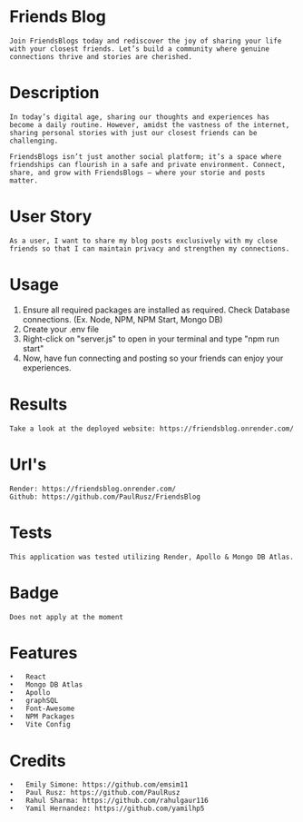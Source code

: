 # Friends Blog 
    Join FriendsBlogs today and rediscover the joy of sharing your life with your closest friends. Let’s build a community where genuine connections thrive and stories are cherished.
# Description 
    In today’s digital age, sharing our thoughts and experiences has become a daily routine. However, amidst the vastness of the internet, sharing personal stories with just our closest friends can be challenging.

    FriendsBlogs isn’t just another social platform; it’s a space where friendships can flourish in a safe and private environment. Connect, share, and grow with FriendsBlogs – where your storie and posts matter.

# User Story 
    As a user, I want to share my blog posts exclusively with my close friends so that I can maintain privacy and strengthen my connections.

# Usage
   1. Ensure all required packages are installed as required. Check Database connections. (Ex. Node, NPM, NPM Start, Mongo DB)
   2. Create your .env file
   3. Right-click on "server.js" to open in your terminal and type "npm run start" 
   4. Now, have fun connecting and posting so your friends can enjoy your experiences. 

# Results 
    Take a look at the deployed website: https://friendsblog.onrender.com/

# Url's 
    Render: https://friendsblog.onrender.com/
    Github: https://github.com/PaulRusz/FriendsBlog

# Tests
    This application was tested utilizing Render, Apollo & Mongo DB Atlas. 

# Badge
    Does not apply at the moment 

# Features
    •	React
    •	Mongo DB Atlas
    •	Apollo 
    •	graphSQL
    •	Font-Awesome 
    •	NPM Packages 
    •	Vite Config 

# Credits
    •	Emily Simone: https://github.com/emsim11
    •	Paul Rusz: https://github.com/PaulRusz
    •	Rahul Sharma: https://github.com/rahulgaur116 
    •	Yamil Hernandez: https://github.com/yamilhp5 
